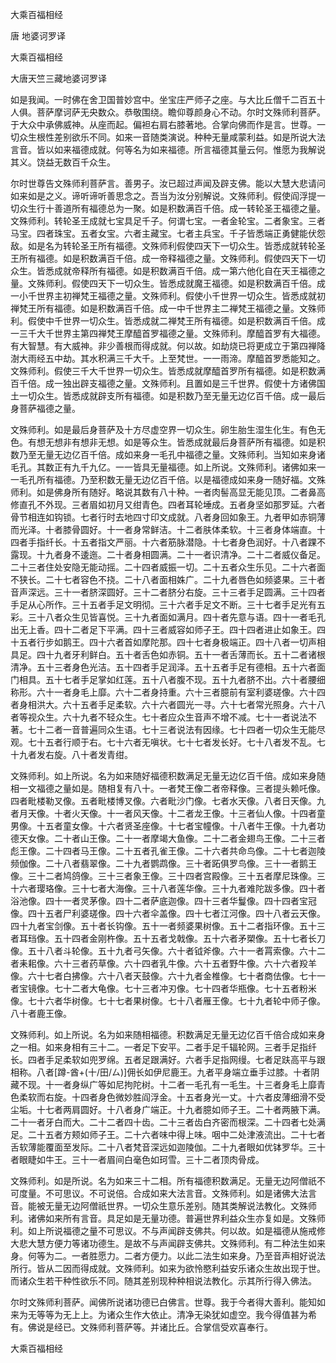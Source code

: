   大乘百福相经  

唐 地婆诃罗译  

大乘百福相经  

大唐天竺三藏地婆诃罗译  

如是我闻。一时佛在舍卫国普妙宫中。坐宝庄严师子之座。与大比丘僧千二百五十人俱。菩萨摩诃萨无央数众。恭敬围绕。瞻仰尊颜身心不动。尔时文殊师利菩萨。于大众中承佛威神。从座而起。偏袒右肩右膝著地。合掌向佛而作是言。世尊。一切众生根性差别欲乐不同。如来一音随类演说。种种无量咸蒙利益。如是所说大法言音。皆以如来福德成就。何等名为如来福德。所言福德其量云何。惟愿为我解说其义。饶益无数百千众生。  

尔时世尊告文殊师利菩萨言。善男子。汝已超过声闻及辟支佛。能以大慧大悲请问如来如是之义。谛听谛听善思念之。吾当为汝分别解说。文殊师利。假使阎浮提一切众生行十善道所有福德总为一聚。如是积数满百千倍。成一转轮圣王福德之量。文殊师利。转轮圣王成就七宝具足千子。何谓七宝。一者金轮宝。二者象宝。三者马宝。四者珠宝。五者女宝。六者主藏宝。七者主兵宝。千子皆悉端正勇健能伏怨敌。如是名为转轮圣王所有福德。文殊师利假使四天下一切众生。皆悉成就转轮圣王所有福德。如是积数满百千倍。成一帝释福德之量。文殊师利。假使四天下一切众生。皆悉成就帝释所有福德。如是积数满百千倍。成一第六他化自在天王福德之量。文殊师利。假使四天下一切众生。皆悉成就魔王福德。如是积数满百千倍。成一小千世界主初禅梵王福德之量。文殊师利。假使小千世界一切众生。皆悉成就初禅梵王所有福德。如是积数满百千倍。成一中千世界主二禅梵王福德之量。文殊师利。假使中千世界一切众生。皆悉成就二禅梵王所有福德。如是积数满百千倍。成一三千大千世界主第四禅梵王摩醯首罗福德之量。文殊师利。摩醯首罗有大福德。有大智慧。有大威神。非少善根而得成就。何以故。如劫烧已将更成立于第四禅降澍大雨经五中劫。其水积满三千大千。上至梵世。一一雨渧。摩醯首罗悉能知之。文殊师利。假使三千大千世界一切众生。皆悉成就摩醯首罗所有福德。如是积数满百千倍。成一独出辟支福德之量。文殊师利。且置如是三千世界。假使十方诸佛国土一切众生。皆悉成就辟支所有福德。如是积数乃至无量无边亿百千倍。成一最后身菩萨福德之量。  

文殊师利。如是最后身菩萨及十方尽虚空界一切众生。卵生胎生湿生化生。有色无色。有想无想非有想非无想。如是等众生。皆悉成就最后身菩萨所有福德。如是积数乃至无量无边亿百千倍。成如来身一毛孔中福德之量。文殊师利。当知如来身诸毛孔。其数正有九千九亿。一一皆具无量福德。如上所说。文殊师利。诸佛如来一一毛孔所有福德。乃至积数无量无边亿百千倍。以是福德成如来身一随好福。文殊师利。如是佛身所有随好。略说其数有八十种。一者肉髻高显无能见顶。二者鼻高修直孔不外现。三者眉如初月又绀青色。四者耳轮埵成。五者身坚如那罗延。六者骨节相连如钩锁。七者行时去地四寸印文成就。八者身回如象王。九者甲如赤铜薄而光泽。十者膝骨圆好。十一者身常鲜洁。十二者肤体柔软。十三者身体端直。十四者手指纤长。十五者指文严丽。十六者筋脉潜隐。十七者身色润好。十八者踝不露现。十九者身不逶迤。二十者身相圆满。二十一者识清净。二十二者威仪备足。二十三者住处安隐无能动摇。二十四者威振一切。二十五者众生乐见。二十六者面不狭长。二十七者容色不挠。二十八者面相姝广。二十九者唇色如频婆果。三十者音声深远。三十一者脐深圆好。三十二者脐分右旋。三十三者手足圆满。三十四者手足从心所作。三十五者手足文明彻。三十六者手足文不断。三十七者手足光有五彩。三十八者众生见皆喜悦。三十九者面如满月。四十者先意与语。四十一者毛孔出无上香。四十二者足下平满。四十三者威容如师子王。四十四者进止如象王。四十五者行步如鹅王。四十六者首如摩陀那。四十七者身极端正。四十八者一切声相具足。四十九者牙利鲜白。五十者舌色如赤铜。五十一者舌薄而长。五十二者诸根清净。五十三者身色光洁。五十四者手足润泽。五十五者手足有德相。五十六者面门相具。五十七者手足掌如红莲。五十八者腹不现。五十九者脐不出。六十者腰细称形。六十一者身毛上靡。六十二者身持重。六十三者臆前有室利婆瑳像。六十四者身相洪大。六十五者手足柔软。六十六者圆光一寻。六十七者常光照身。六十八者等视众生。六十九者不轻众生。七十者应众生音声不增不减。七十一者说法不著。七十二者一音普遍同众生语。七十三者说法有因缘。七十四者一切众生无能尽观。七十五者行顺于右。七十六者无嗔状。七十七者发长好。七十八者发不乱。七十九者发右旋。八十者发青绀。  

文殊师利。如上所说。名为如来随好福德积数满足无量无边亿百千倍。成如来身随相一文福德之量如是。随相复有八十。一者梵王像二者帝释像。三者提头赖吒像。四者毗楼勒叉像。五者毗楼博叉像。六者毗沙门像。七者水天像。八者日天像。九者月天像。十者火天像。十一者风天像。十二者龙王像。十三者仙人像。十四者童男像。十五者童女像。十六者贤圣座像。十七者宝幢像。十八者牛王像。十九者功德天女像。二十者山王像。二十一者摩竭大鱼像。二十二者金翅鸟王像。二十三者彪王像。二十四者马王像。二十五者孔雀王像。二十六者共命鸟像。二十七者迦陵频伽像。二十八者翡翠像。二十九者鹦鹉像。三十者跖俱罗鸟像。三十一者鹅王像。三十二者鸠鸽像。三十三者象王像。三十四者宫殿像。三十五者摩尼珠像。三十六者璎珞像。三十七者大海像。三十八者莲华像。三十九者难陀跋多像。四十者浴池像。四十一者灵茅像。四十二者萨底迦像。四十三者华鬘像。四十四者宝冠像。四十五者尸利婆瑳像。四十六者伞盖像。四十七者江河像。四十八者云天像。四十九者宝剑像。五十者长钩像。五十一者频婆果树像。五十二者指环像。五十三者耳珰像。五十四者金刚杵像。五十五者戈戟像。五十六者矛槊像。五十七者长刀像。五十八者斗轮像。五十九者弓矢像。六十者钺斧像。六十一者罥索像。六十二者耒耜像。六十三者药草像。六十四者乳牛像。六十五者野牛像。六十六者羖羊像。六十七者白拂像。六十八者天鼓像。六十九者金椎像。七十者商佉像。七十一者宝镜像。七十二者大龟像。七十三者冲刃像。七十四者华瓶像。七十五者粉米像。七十六者华树像。七十七者果树像。七十八者雁王像。七十九者轮中师子像。八十者鹿王像。  

文殊师利。如上所说。名为如来随相福德。积数满足无量无边亿百千倍合成如来身之一相。如来身相有三十二。一者足下安平。二者手足千辐轮网。三者手足指纤长。四者手足柔软如兜罗绵。五者足跟满好。六者手足指网缦。七者足趺高平与跟相称。八者[蹲-酋+(十/田/ㄙ)]佣长如伊尼鹿王。九者平身端立垂手过膝。十者阴藏不现。十一者身纵广等如尼拘陀树。十二者一毛孔有一毛生。十三者身毛上靡青色柔软而右旋。十四者身色微妙胜阎浮金。十五者身光一丈。十六者皮薄细滑不受尘垢。十七者两肩圆好。十八者身广端正。十九者臆如师子王。二十者两腋下满。二十一者牙白而大。二十二者四十齿。二十三者齿白齐密而根深。二十四者七处满足。二十五者方颊如师子王。二十六者味中得上味。咽中二处津液流出。二十七者舌软薄能覆面至发际。二十八者梵音深远如迦陵伽。二十九者眼如优钵罗华。三十者眼睫如牛王。三十一者眉间白毫色如珂雪。三十二者顶肉骨成。  

文殊师利。如是所说。名为如来三十二相。所有福德积数满足。无量无边阿僧祇不可度量。不可思议。不可说倍。合成如来大法言音。文殊师利。如是诸佛大法言音。能被无量无边阿僧祇世界。一切众生意乐差别。随其类解说法教化。文殊师利。诸佛如来所有言音。具足如是无量功德。普遍世界利益众生亦复如是。文殊师利。如上所说福德之量不可思议。不与声闻辟支佛共。何以故。如是福德从施戒修大悲大慧方便力等诸功德生。是故不与声闻辟支佛共。文殊师利。有二种法生如来身。何等为二。一者胜愿力。二者方便力。以此二法生如来身。乃至音声相好说法所行。皆从二因而得成就。文殊师利。如来为欲怜愍利益安乐诸众生故出现于世。而诸众生若干种性欲乐不同。随其差别现种种相说法教化。示其所行得入佛法。  

尔时文殊师利菩萨。闻佛所说诸功德已白佛言。世尊。我于今者得大善利。能知如来为无等等为无上上。为诸众生作大依止。清净无染犹如虚空。我今得值甚为希有。佛说是经已。文殊师利菩萨等。并诸比丘。合掌信受欢喜奉行。  

大乘百福相经  
